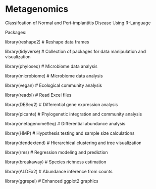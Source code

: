 # Metagenomics
Classifcation of Normal and Peri-implantitis Disease Using R-Language

Packages:

library(reshape2)  # Reshape data frames

library(tidyverse)  # Collection of packages for data manipulation and visualization

library(phyloseq)  # Microbiome data analysis

library(microbiome)  # Microbiome data analysis

library(vegan)  # Ecological community analysis

library(readxl)  # Read Excel files

library(DESeq2)  # Differential gene expression analysis

library(picante)  # Phylogenetic integration and community analysis

library(metagenomeSeq)  # Differential abundance analysis

library(HMP)  # Hypothesis testing and sample size calculations

library(dendextend)  # Hierarchical clustering and tree visualization

library(rms)  # Regression modeling and prediction

library(breakaway)  # Species richness estimation

library(ALDEx2)  # Abundance inference from counts

library(ggrepel)  # Enhanced ggplot2 graphics
